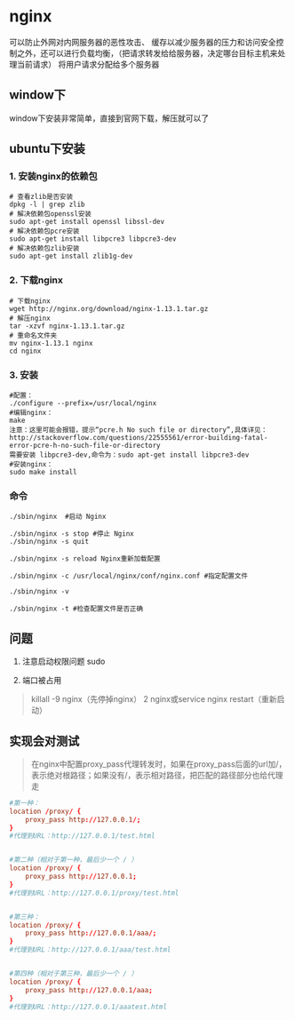 # nginx

可以防止外网对内网服务器的恶性攻击、
缓存以减少服务器的压力和访问安全控制之外，还可以进行负载均衡，（把请求转发给给服务器，决定哪台目标主机来处理当前请求）
将用户请求分配给多个服务器
## window下

window下安装非常简单，直接到官网下载，解压就可以了

## ubuntu下安装

### 1. 安装nginx的依赖包
```
# 查看zlib是否安装
dpkg -l | grep zlib
# 解决依赖包openssl安装
sudo apt-get install openssl libssl-dev
# 解决依赖包pcre安装
sudo apt-get install libpcre3 libpcre3-dev
# 解决依赖包zlib安装
sudo apt-get install zlib1g-dev
```

### 2. 下载nginx

```
# 下载nginx
wget http://nginx.org/download/nginx-1.13.1.tar.gz
# 解压nginx
tar -xzvf nginx-1.13.1.tar.gz
# 重命名文件夹
mv nginx-1.13.1 nginx
cd nginx
```

### 3. 安装

```
#配置：
./configure --prefix=/usr/local/nginx
#编辑nginx：
make
注意：这里可能会报错，提示“pcre.h No such file or directory”,具体详见：http://stackoverflow.com/questions/22555561/error-building-fatal-error-pcre-h-no-such-file-or-directory
需要安装 libpcre3-dev,命令为：sudo apt-get install libpcre3-dev
#安装nginx：
sudo make install
```

### 命令
```
./sbin/nginx  #启动 Nginx

./sbin/nginx -s stop #停止 Nginx
./sbin/nginx -s quit

./sbin/nginx -s reload Nginx重新加载配置

./sbin/nginx -c /usr/local/nginx/conf/nginx.conf #指定配置文件

./sbin/nginx -v

./sbin/nginx -t #检查配置文件是否正确
```

## 问题

1. 注意启动权限问题 sudo

2. 端口被占用
> killall -9 nginx（先停掉nginx） 2 nginx或service nginx restart（重新启动）


## 实现会对测试



>在nginx中配置proxy_pass代理转发时，如果在proxy_pass后面的url加/，表示绝对根路径；如果没有/，表示相对路径，把匹配的路径部分也给代理走

```conf
#第一种：
location /proxy/ {
    proxy_pass http://127.0.0.1/;
}
#代理到URL：http://127.0.0.1/test.html


#第二种（相对于第一种，最后少一个 / ）
location /proxy/ {
    proxy_pass http://127.0.0.1;
}
#代理到URL：http://127.0.0.1/proxy/test.html


#第三种：
location /proxy/ {
    proxy_pass http://127.0.0.1/aaa/;
}
#代理到URL：http://127.0.0.1/aaa/test.html


#第四种（相对于第三种，最后少一个 / ）
location /proxy/ {
    proxy_pass http://127.0.0.1/aaa;
}
#代理到URL：http://127.0.0.1/aaatest.html
```